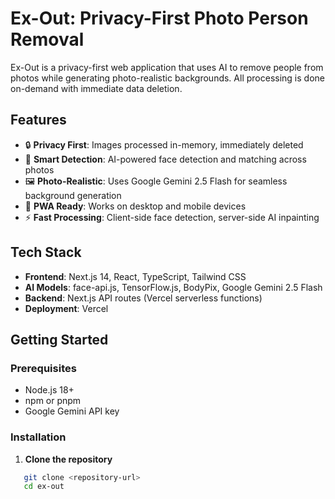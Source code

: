 # Ex-Out: Privacy-First Photo Person Removal

Ex-Out is a privacy-first web application that uses AI to remove people from photos while generating photo-realistic backgrounds. All processing is done on-demand with immediate data deletion.

## Features

- 🔒 **Privacy First**: Images processed in-memory, immediately deleted
- 🎯 **Smart Detection**: AI-powered face detection and matching across photos
- 🖼️ **Photo-Realistic**: Uses Google Gemini 2.5 Flash for seamless background generation
- 📱 **PWA Ready**: Works on desktop and mobile devices
- ⚡ **Fast Processing**: Client-side face detection, server-side AI inpainting

## Tech Stack

- **Frontend**: Next.js 14, React, TypeScript, Tailwind CSS
- **AI Models**: face-api.js, TensorFlow.js, BodyPix, Google Gemini 2.5 Flash
- **Backend**: Next.js API routes (Vercel serverless functions)
- **Deployment**: Vercel

## Getting Started

### Prerequisites

- Node.js 18+
- npm or pnpm
- Google Gemini API key

### Installation

1. **Clone the repository**

```bash
   git clone <repository-url>
   cd ex-out
```
